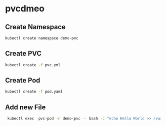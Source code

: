 # pvcdmeo

## Create Namespace 

```bash 
kubectl create namespace demo-pvc
```

## Create PVC 

```bash 
kubectl create -f pvc.yml
```

## Create Pod 

```bash 
kubectl create -f pod.yaml
````

## Add new File

```bash
 kubectl exec  pvc-pod -n demo-pvc -- bash -c "echo Hello World >> /var/log/nginx/test.txt
 ```
